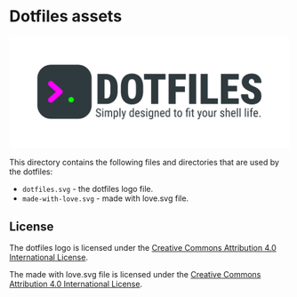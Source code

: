 # Dotfiles assets

![Banner representing the Dotfiles Library](/assets/dotfiles.svg)

This directory contains the following files and directories that are used by the dotfiles:

- `dotfiles.svg` - the dotfiles logo file.
- `made-with-love.svg` - made with love.svg file.

## License

The dotfiles logo is licensed under the [Creative Commons Attribution 4.0 International License](https://creativecommons.org/licenses/by/4.0/).

The made with love.svg file is licensed under the [Creative Commons Attribution
4.0 International License](https://creativecommons.org/licenses/by/4.0/).
